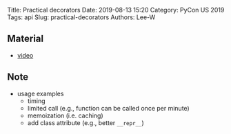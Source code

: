 Title: Practical decorators
Date: 2019-08-13 15:20
Category: PyCon US 2019
Tags: api
Slug: practical-decorators
Authors: Lee-W

## Material

* [video](https://www.youtube.com/watch?v=MjHpMCIvwsY)

## Note

* usage examples
    * timing
    * limited call (e.g., function can be called once per minute)
    * memoization (i.e. caching)
    * add class attribute (e.g., better `__repr__`)
